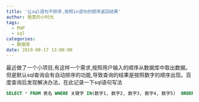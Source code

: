 ```yaml
---
title: '让sql语句不排序,按照in语句的顺序返回结果'
author: 惬意的小时光
tags:
  - PHP
  - sql
categories:
  - 数据库
date: 2019-08-17 13:08:00
---
```


<Boxx/>

最近做了一个小项目,有这样一个需求,按照用户输入的顺序从数据库中取出数据。但是默认sql查询会有自动排序的功能,导致查询的结果是按照数字的顺序出现。百度查询后发现解决办法，在此记录一下sql语句写法

```sql
SELECT * FROM 表名 WHERE 关键字 IN(数字1, 数字2, 数字3, 数字4, 数字5)  ORDER BY INSTR(',数字1, 数字2, 数字3, 数字4, 数字5,',CONCAT(',',关键字,','))
```

<Vssue :title="$title" />


